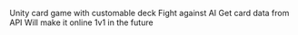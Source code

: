 Unity card game with customable deck 
Fight against AI
Get card data from API
Will make it online 1v1 in the future
